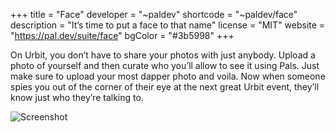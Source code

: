 +++
title = "Face"
developer = "~paldev"
shortcode = "~paldev/face"
description = "It’s time to put a face to that name"
license = "MIT"
website = "https://pal.dev/suite/face"
bgColor = "#3b5998"
+++

On Urbit, you don’t have to share your photos with just anybody. Upload a photo of yourself and then curate who you’ll allow to see it using Pals. Just make sure to upload your most dapper photo and voila. Now when someone spies you out of the corner of their eye at the next great Urbit event, they’ll know just who they’re talking to.

![Screenshot](https://storage.googleapis.com/media.urbit.org/site/ecosystem/applications/face.png)
